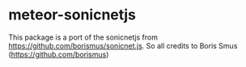 # meteor-sonicnetjs
This package is a port of the sonicnetjs from https://github.com/borismus/sonicnet.js. So all credits to Boris Smus (https://github.com/borismus)
